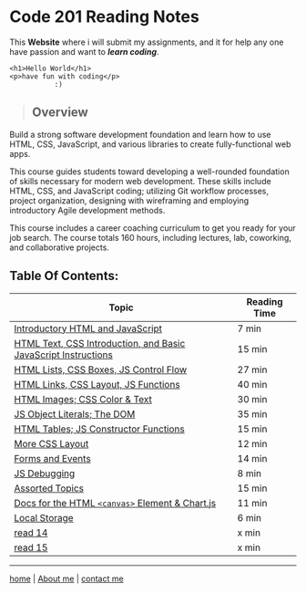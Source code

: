 # Code 201 Reading Notes

This **Website** where i will submit my assignments, and it for help any one have passion and want to ***learn coding***.
```
<h1>Hello World</h1>
<p>have fun with coding</p>
           :)
```

>## Overview

Build a strong software development foundation and learn how to use HTML, CSS, JavaScript, and various libraries to create fully-functional web apps.

This course guides students toward developing a well-rounded foundation of skills necessary for modern web development. These skills include HTML, CSS, and JavaScript coding; utilizing Git workflow processes, project organization, designing with wireframing and employing introductory Agile development methods.

This course includes a career coaching curriculum to get you ready for your job search. The course totals 160 hours, including lectures, lab, coworking, and collaborative projects.


## Table Of Contents:

 **Topic**  | **Reading Time**
----------- |-----------------
[Introductory HTML and JavaScript](/class-01.md)  | 7 min
[HTML Text, CSS Introduction, and Basic JavaScript Instructions](/class-02.md)  | 15 min
[HTML Lists, CSS Boxes, JS Control Flow](/class-03.md)  | 27 min
[HTML Links, CSS Layout, JS Functions](/class-04.md)  | 40 min
[HTML Images; CSS Color & Text](/class-05.md)  | 30 min
[JS Object Literals; The DOM](/class-06.md)  | 35 min
[HTML Tables; JS Constructor Functions](/class-07.md)  | 15 min
[More CSS Layout](/class-08.md)  | 12 min
[Forms and Events](/class-09.md)  | 14 min
[JS Debugging](/class-10.md) | 8 min
[Assorted Topics](/class-11.md) | 15 min
[Docs for the HTML `<canvas>` Element & Chart\.js](/class-12.md) | 11 min
[Local Storage](/class-13.md) | 6 min
[read 14]() | x min
[read 15]() | x min 


---

[home](/README.md) | [About me](/about-me.md) | [contact me](/contact-me.md)